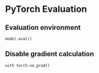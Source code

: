 # PyTorch Evaluation

## Evaluation environment

`model.eval()`

## Disable gradient calculation

`with torch.no_grad()`



